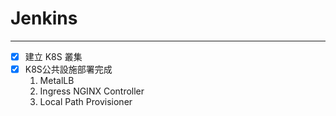 # Jenkins
---
- [x] 建立 K8S 叢集
- [x] K8S公共設施部署完成
    1. MetalLB
    2. Ingress NGINX Controller
    3. Local Path Provisioner
 
